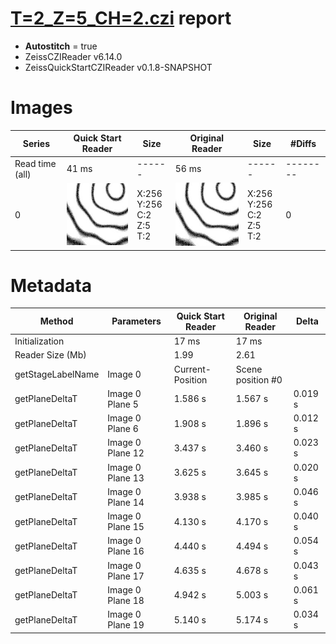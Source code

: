 # [T=2_Z=5_CH=2.czi](https://zenodo.org/record/7015307/files/T%3D2_Z%3D5_CH%3D2.czi) report
 - **Autostitch** = true
 - ZeissCZIReader v6.14.0
 - ZeissQuickStartCZIReader v0.1.8-SNAPSHOT

# Images 

| Series            | Quick Start Reader | Size | Original Reader | Size | #Diffs |
|-------------------|--------------------|------|-----------------|------|--------|
| Read time (all)   |41 ms|------|56 ms|------|--------|
|0|![T=2_Z=5_CH=2.quick_true.flat_true.stitch_true.series_0.jpg](T=2_Z=5_CH=2/T=2_Z=5_CH=2.quick_true.flat_true.stitch_true.series_0.jpg)|X:256<br>Y:256<br>C:2<br>Z:5<br>T:2|![T=2_Z=5_CH=2.quick_false.flat_true.stitch_true.series_0.jpg](T=2_Z=5_CH=2/T=2_Z=5_CH=2.quick_false.flat_true.stitch_true.series_0.jpg)|X:256<br>Y:256<br>C:2<br>Z:5<br>T:2|0|

# Metadata

|  Method            | Parameters       | Quick Start Reader | Original Reader | Delta  |
| -------------------|------------------|--------------------|-----------------|------- |
| Initialization     |                  |17 ms|17 ms|        |
| Reader Size (Mb)     |                  |1.99|2.61|        |
| getStageLabelName| Image 0 | Current-Position| Scene position #0| |
| getPlaneDeltaT| Image 0 Plane 5 |  1.586 s |  1.567 s | 0.019 s |
| getPlaneDeltaT| Image 0 Plane 6 |  1.908 s |  1.896 s | 0.012 s |
| getPlaneDeltaT| Image 0 Plane 12 |  3.437 s |  3.460 s | 0.023 s |
| getPlaneDeltaT| Image 0 Plane 13 |  3.625 s |  3.645 s | 0.020 s |
| getPlaneDeltaT| Image 0 Plane 14 |  3.938 s |  3.985 s | 0.046 s |
| getPlaneDeltaT| Image 0 Plane 15 |  4.130 s |  4.170 s | 0.040 s |
| getPlaneDeltaT| Image 0 Plane 16 |  4.440 s |  4.494 s | 0.054 s |
| getPlaneDeltaT| Image 0 Plane 17 |  4.635 s |  4.678 s | 0.043 s |
| getPlaneDeltaT| Image 0 Plane 18 |  4.942 s |  5.003 s | 0.061 s |
| getPlaneDeltaT| Image 0 Plane 19 |  5.140 s |  5.174 s | 0.034 s |
